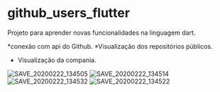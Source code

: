 # github_users_flutter

Projeto para aprender novas funcionalidades na linguagem dart.
 
 *conexão com api do Github.
 *Visualização dos repositórios públicos.
 * Visualização da compania.

![SAVE_20200222_134505](https://user-images.githubusercontent.com/49245496/75125844-edebf080-5695-11ea-9317-c2f4bcd1361b.jpg)
![SAVE_20200222_134514](https://user-images.githubusercontent.com/49245496/75125850-f2180e00-5695-11ea-9421-c912ef2a57c6.jpg)
![SAVE_20200222_134532](https://user-images.githubusercontent.com/49245496/75125855-f512fe80-5695-11ea-80b9-8b51a433fe0b.jpg)
![SAVE_20200222_134522](https://user-images.githubusercontent.com/49245496/75125857-f80def00-5695-11ea-857b-97d1b459bb53.jpg)
